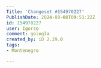 ```yaml
---
Title: 'Changeset #154970227'
PublishDate: 2024-08-08T09:51:22Z
id: 154970227
user: Igorzo
comment: gologla
created_by: iD 2.29.0
tags:
- Montenegro

---
```

